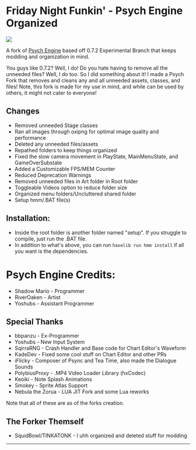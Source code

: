# Friday Night Funkin' - Psych Engine Organized

![](https://github.com/SquidBowl/PE-0.7.2-ORGANIZED/blob/main/art/banner.png)

A fork of [Psych Engine](https://github.com/ShadowMario/) based off 0.7.2 Experimental Branch that keeps modding and organization in mind. 

You guys like 0.7.2? Well, I do! Do you hate having to remove all the unneeded files? Well, I do too. So I did something about it! I made a Psych Fork that removes and cleans any and all unneeded assets, classes, and files! Note, this fork is made for my use in mind, and while can be used by others, it might not cater to everyone!

## Changes
- Removed unneeded Stage classes
- Ran all images through oxipng for optimal image quality and performance
- Deleted any unneeded files/assets
- Repathed folders to keep things organized
- Fixed the slow camera movement in PlayState, MainMenuState, and GameOverSubstate
- Added a Customizable FPS/MEM Counter
- Reduced Deprecation Warnings
- Removed unneeded files in Art folder in Root folder
- Toggleable Videos option to reduce folder size
- Organized menu folders/Uncluttered shared folder
- Setup hmm/.BAT file(s)

## Installation:
* Inside the root folder is another folder named "setup". If you struggle to compile, just run the .BAT file.
* In addition to what's above, you can run ``haxelib run hmm install`` if all you want is the dependencies.

# Psych Engine Credits: 
* Shadow Mario - Programmer
* RiverOaken - Artist
* Yoshubs - Assistant Programmer

## Special Thanks
* bbpanzu - Ex-Programmer
* Yoshubs - New Input System
* SqirraRNG - Crash Handler and Base code for Chart Editor's Waveform
* KadeDev - Fixed some cool stuff on Chart Editor and other PRs
* iFlicky - Composer of Psync and Tea Time, also made the Dialogue Sounds
* PolybiusProxy - .MP4 Video Loader Library (hxCodec)
* Keoiki - Note Splash Animations
* Smokey - Sprite Atlas Support
* Nebula the Zorua - LUA JIT Fork and some Lua reworks

Note that all of these are as of the forks creation.

## The Forker Themself
* SquidBowl/TINKATONK - I uhh organized and deleted stuff for modding
_____________________________________
